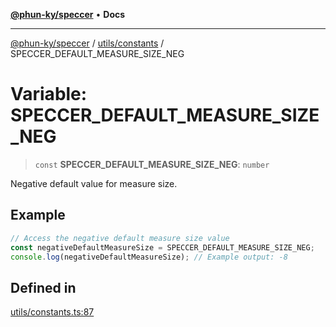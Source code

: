 [**@phun-ky/speccer**](../../../README.md) • **Docs**

***

[@phun-ky/speccer](../../../README.md) / [utils/constants](../README.md) / SPECCER\_DEFAULT\_MEASURE\_SIZE\_NEG

# Variable: SPECCER\_DEFAULT\_MEASURE\_SIZE\_NEG

> `const` **SPECCER\_DEFAULT\_MEASURE\_SIZE\_NEG**: `number`

Negative default value for measure size.

## Example

```ts
// Access the negative default measure size value
const negativeDefaultMeasureSize = SPECCER_DEFAULT_MEASURE_SIZE_NEG;
console.log(negativeDefaultMeasureSize); // Example output: -8
```

## Defined in

[utils/constants.ts:87](https://github.com/phun-ky/speccer/blob/main/src/utils/constants.ts#L87)
